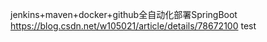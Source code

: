 jenkins+maven+docker+github全自动化部署SpringBoot
https://blog.csdn.net/w105021/article/details/78672100
test
